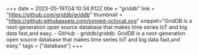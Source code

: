+++
date = 2023-05-19T04:10:34.912Z
title = "griddb"
link = "https://github.com/griddb/griddb"
thumbnail = "https://github.githubassets.com/pinned-octocat.svg"
snippet="GridDB is a next-generation open source database that makes time series IoT and big data fast,and easy. - GitHub - griddb/griddb: GridDB is a next-generation open source database that makes time series IoT and big data fast,and easy."
tags = ["database"]
+++
